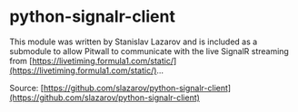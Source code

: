 # python-signalr-client

This module was written by Stanislav Lazarov and is included as a submodule to allow Pitwall to communicate with the live SignalR streaming from [https://livetiming.formula1.com/static/](https://livetiming.formula1.com/static/)...

Source:
[https://github.com/slazarov/python-signalr-client](https://github.com/slazarov/python-signalr-client)
